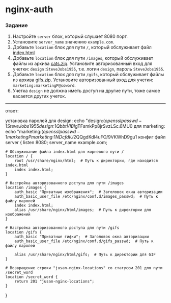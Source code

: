 # nginx-auth

### Задание

1. Настройте `server` блок, который слушает 8080 порт.
2. Установите `server_name` значению `example.com`.
3. Добавьте `location` блок для пути `/`, который обслуживает файл [index.html](https://stepik.org/media/attachments/lesson/686238/index.html)
4. Добавьте `location` блок для пути `/images`, который обслуживает файлы из архива [cats.zip](https://stepik.org/media/attachments/lesson/686238/cats.zip). Установите авторизованный вход для учетки: `design:SteveJobs1955`, т.е. логин `design`, пароль `SteveJobs1955`.
5. Добавьте `location` блок для пути `/gifs`, который обслуживает файлы из архива [gifs.zip](https://stepik.org/media/attachments/lesson/686238/gifs.zip). Установите авторизованный вход для учетки: `marketing:marketingP@ssword`.
6. Учетка `design` не должна иметь доступ на другие пути, тоже самое касается других учеток.

---
ответ:

установка паролей 
для design: echo "design:$(openssl passwd -1 SteveJobs1955
design:$1$QbbtVIBI$gTFsmkPp8jrSvzLSc.6MU0
для marketing: echo "marketing:$(openssl passwd -1 marketingP
marketing:$1$NDcfdIU2$QQgdKdl4uFO/9VKWhD9gu1
конфиг файл 
server {
    listen 8080;
    server_name example.com;

    # Обслуживание файла index.html для корневого пути /
    location / {
        root /usr/share/nginx/html;  # Путь к директории, где находится index.html
        index index.html;
    }

    # Настройка авторизованного доступа для пути /images
    location /images {
        auth_basic "Приватные изображения";  # Заголовок окна авторизации
        auth_basic_user_file /etc/nginx/conf.d/images_passwd;  # Путь к файлу паролей
        index index.html;
        alias /usr/share/nginx/html/images;  # Путь к директории для изображений
    }

    # Настройка авторизованного доступа для пути /gifs
    location /gifs {
        auth_basic "Приватные гифки";  # Заголовок окна авторизации
        auth_basic_user_file /etc/nginx/conf.d/gifs_passwd;  # Путь к файлу паролей

        alias /usr/share/nginx/html/gifs;  # Путь к директории для GIF
    }

    # Возвращение строки "jusan-nginx-locations" со статусом 201 для пути /secret_word
    location /secret_word {
        return 201 "jusan-nginx-locations";
    }
}
